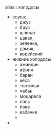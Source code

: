 alias:: холодосы

- соуса:
	- джуз
	- брус
	- шпинат
	- цвкап,
	- зеленка,
	- дэмик,
	- корейский
- нижние холодосы
	- амандин
	- афоня
	- баран
	- кеса
	- тортильи
	- чабан
	- моцарела
	- лось
	- поке
	- кабачки
	-
-